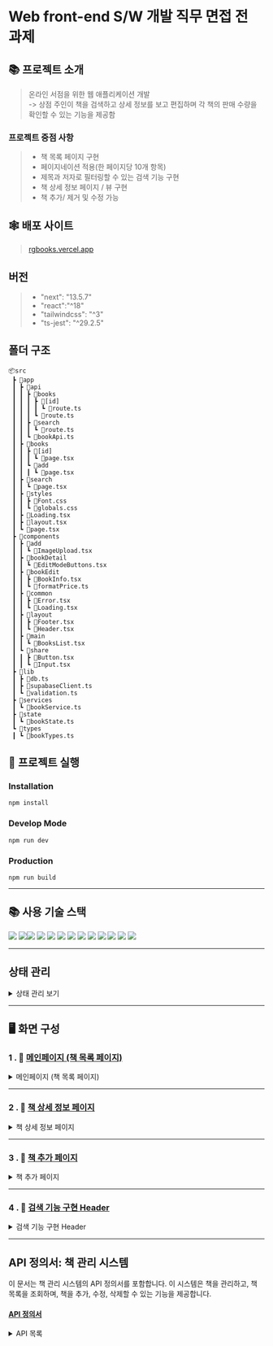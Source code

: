 # Web front-end S/W 개발 직무 면접 전 과제

## 📚 프로젝트 소개 
> 온라인 서점을 위한 웹 애플리케이션 개발
> <br/>-> 상점 주인이 책을 검색하고 상세 정보를 보고 편집하며 각 책의 판매 수량을 확인할 수 있는 기능을 제공함

### 프로젝트 중점 사항
> - 책 목록 페이지 구현
> - 페이지네이션 적용(한 페이지당 10개 항목)
> - 제목과 저자로 필터링할 수 있는 검색 기능 구현
> - 책 상세 정보 페이지 / 뷰 구현
> - 책 추가/ 제거 및 수정 가능


## 🕸️ 배포 사이트

> [rgbooks.vercel.app](rgbooks.vercel.app)


## 버전
> - "next": "13.5.7"
> - "react":"^18"
> - "tailwindcss": "^3"
> - "ts-jest": "^29.2.5"

## 폴더 구조
```
📦src
 ┣ 📂app
 ┃ ┣ 📂api
 ┃ ┃ ┣ 📂books
 ┃ ┃ ┃ ┣ 📂[id]
 ┃ ┃ ┃ ┃ ┗ 📜route.ts
 ┃ ┃ ┃ ┗ 📜route.ts
 ┃ ┃ ┣ 📂search
 ┃ ┃ ┃ ┗ 📜route.ts
 ┃ ┃ ┗ 📜bookApi.ts
 ┃ ┣ 📂books
 ┃ ┃ ┣ 📂[id]
 ┃ ┃ ┃ ┗ 📜page.tsx
 ┃ ┃ ┗ 📂add
 ┃ ┃ ┃ ┗ 📜page.tsx
 ┃ ┣ 📂search
 ┃ ┃ ┗ 📜page.tsx
 ┃ ┣ 📂styles
 ┃ ┃ ┣ 📜Font.css
 ┃ ┃ ┗ 📜globals.css
 ┃ ┣ 📜Loading.tsx
 ┃ ┣ 📜layout.tsx
 ┃ ┗ 📜page.tsx
 ┣ 📂components
 ┃ ┣ 📂add
 ┃ ┃ ┗ 📜ImageUpload.tsx
 ┃ ┣ 📂bookDetail
 ┃ ┃ ┗ 📜EditModeButtons.tsx
 ┃ ┣ 📂bookEdit
 ┃ ┃ ┣ 📜BookInfo.tsx
 ┃ ┃ ┗ 📜formatPrice.ts
 ┃ ┣ 📂common
 ┃ ┃ ┣ 📜Error.tsx
 ┃ ┃ ┗ 📜Loading.tsx
 ┃ ┣ 📂layout
 ┃ ┃ ┣ 📜Footer.tsx
 ┃ ┃ ┗ 📜Header.tsx
 ┃ ┣ 📂main
 ┃ ┃ ┗ 📜BooksList.tsx
 ┃ ┗ 📂share
 ┃ ┃ ┣ 📜Button.tsx
 ┃ ┃ ┗ 📜Input.tsx
 ┣ 📂lib
 ┃ ┣ 📜db.ts
 ┃ ┣ 📜supabaseClient.ts
 ┃ ┗ 📜validation.ts
 ┣ 📂services
 ┃ ┗ 📜bookService.ts
 ┣ 📂state
 ┃ ┗ 📜bookState.ts
 ┗ 📂types
 ┃ ┗ 📜bookTypes.ts
```

## 🏁 프로젝트 실행
### Installation
```
npm install
```
### Develop Mode
```
npm run dev
```
### Production
```
npm run build
```
----

## 📚 사용 기술 스택
<img src="https://img.shields.io/badge/Next.js-000000?style=flat-square&logo=Next.js&logoColor=white"/> <img src="https://img.shields.io/badge/React-61DAFB?style=flat-square&logo=React&logoColor=black"/><img src="https://img.shields.io/badge/React Query-FF4154?style=flat-square&logo=react-query&logoColor=white"/> <img src="https://img.shields.io/badge/Recoil-3578E5?style=flat-square&logo=Recoil&logoColor=white"/>
<img src="https://img.shields.io/badge/Tailwind CSS-06B6D4?style=flat-square&logo=Tailwind CSS&logoColor=white"/> <img src="https://img.shields.io/badge/Vercel-000000?style=flat-square&logo=Vercel&logoColor=white"/> <img src="https://img.shields.io/badge/Supabase-3ECF8E?style=flat-square&logo=supabase&logoColor=white"/> <img src="https://img.shields.io/badge/Prisma-2D3748?style=flat-square&logo=Prisma&logoColor=white"/> <img src="https://img.shields.io/badge/Jest-%23C21325?style=flat-square&logo=jest&logoColor=white"/> <img src="https://img.shields.io/badge/React Testing Library-E33332?style=flat-square&logo=testing-library&logoColor=white"/> <img src="https://img.shields.io/badge/JavaScript-F7DF1E?style=flat-square&logo=javascript&logoColor=black"/> <img src="https://img.shields.io/badge/Git-F05032?style=flat-square&logo=git&logoColor=white"/> <img src="https://img.shields.io/badge/GitHub-181717?style=flat-square&logo=GitHub&logoColor=white"/>

---

## 상태 관리
<details>

 <summary>상태 관리 보기</summary>
  
  ### 상태 관리 라이브러리

  - **React Query**: 서버 데이터를 가져오고 캐싱하는 데 사용됩니다. 예를 들어, 도서 목록 데이터를 서버에서 가져오는 데 `useQuery` 훅을 사용합니다.
  - **Recoil**: 애플리케이션의 전역 상태 관리를 위해 사용됩니다. 컴포넌트 간 상태 공유와 업데이트가 간편합니다. 예를 들어, 책 등록 폼에서 사용자의 입력 데이터를 상태로 관리하는 데 `useRecoilState`를 사용합니다.

  ### 상태 흐름

  - `useQuery` 훅을 통해 `books` 데이터를 가져옵니다.
  - 데이터 로딩 중에는 로딩 컴포넌트를 표시하고, 에러가 발생하면 에러 메시지를 표시합니다.
  - `books` 데이터가 존재하지 않으면 "책이 없습니다."라는 메시지를 표시합니다.
  - `Recoil`을 통해 책 등록 폼의 상태를 관리합니다. 사용자가 폼을 작성할 때 입력값을 `bookStateAdd` 상태에 저장합니다.

  ### 상태 업데이트

  상태 값은 `useQuery`와 `useRecoilState`를 사용하여 관리됩니다. `react-query`는 서버 데이터를 자동으로 캐시하고, 상태가 변경되면 컴포넌트가 자동으로 리렌더링됩니다. `Recoil`은 애플리케이션 내에서 전역적으로 상태를 관리할 수 있게 해줍니다.

  ```tsx
  const {
    data: books = [],
    error,
    isLoading,
  } = useQuery<Book[], Error>({
    queryKey: ['books'],
    queryFn: fetchBooks,
  });
```

``` const [bookData, setBookData] = useRecoilState(bookStateAdd);```

</details>

---

## 🖥️ 화면 구성

### 1 . 📖 **[메인페이지 (책 목록 페이지)](##)**
<details>
  <summary>메인페이지 (책 목록 페이지)</summary>

  | **메인페이지 (책 목록 페이지)** |  
  |:------------:|  
  | ![main](https://velog.velcdn.com/images/leeeee/post/edbc9764-3998-4075-b7e9-f1d137dc1b64/image.png) |  

  ### 1. **책 목록 데이터 로드**
  - **`/api/books` 엔드포인트**에서 데이터를 요청하여 책 목록을 가져옵니다.
  - **React Query의 `useQuery` 훅**을 사용하여 비동기 데이터를 효율적으로 처리합니다.
    - **데이터 상태 관리**:
      - **로딩 중**: `Loading` 컴포넌트를 표시.
      - **에러 발생**: `ErrorMessage` 컴포넌트를 표시.
      - **성공 시**: 책 목록 데이터를 `BooksList` 컴포넌트로 렌더링.
    - **캐싱 기능**: 새로운 데이터 요청이 필요하지 않은 경우, 저장된 캐시 데이터를 활용하여 빠르게 데이터를 표시합니다.

  ### 2. **페이지네이션**
  - **페이지당 10개씩** 데이터를 표시합니다.
  - 페이지 하단에는 **페이지네이션 네비게이션 버튼**을 제공합니다.
    - **탐색 기능**:
      - 사용자는 이전, 다음, 또는 특정 페이지로 이동할 수 있습니다.
    - **상태 관리**:
      - 현재 페이지는 **강조 표시**됩니다.
      - 첫 번째 및 마지막 페이지에서는 **이전/다음 버튼 비활성화**.
  - 이러한 방식으로 직관적이고 효율적인 탐색 환경을 제공합니다.

  ## 💡 요약
  - **데이터 로드**: `useQuery`를 활용한 비동기 데이터 처리 및 캐싱.
  - **UI 구성**: 로딩, 에러, 성공 상태에 따라 유연한 UI 표시.
  - **페이지네이션**: 사용자 친화적인 탐색 환경 제공.
</details>

---

### 2 . 📖 **[책 상세 정보 페이지](##)**
<details>
  <summary>책 상세 정보 페이지</summary>

  책 상세 정보 페이지는 **특정 도서의 정보를 확인**하고, **수정**하거나 **삭제**할 수 있는 기능을 제공합니다. 페이지는 다음과 같은 주요 기능으로 구성되어 있습니다.

  |  **책 상세정보 페이지**  | **수정 모드**  |
  |:------------:|:------------:|
  | ![book-detail](https://velog.velcdn.com/images/leeeee/post/0deccb1e-7533-43e8-bacb-54bee7b1aac9/image.png) | ![edit-mode](https://velog.velcdn.com/images/leeeee/post/c3c56247-9a1d-4879-bf30-5d2baf75e309/image.png) |

  ### 📚 도서 정보 가져오기
  - **`useEffect`** 훅을 사용하여 페이지가 렌더링될 때, 도서 ID를 기반으로 해당 도서 정보를 서버에서 비동기로 가져옵니다.
  - **`fetchBookById` API**를 호출하여 데이터를 받아오며, 성공 시 다음 상태를 업데이트합니다:
    - **`book`** 상태: 렌더링에 사용되는 데이터.
    - **Recoil 상태 (`bookEditState`)**: 수정 모드에서 사용되는 데이터.
  - **실패 시** 에러 메시지를 설정하여 `ErrorMessage` 컴포넌트로 표시합니다.

  ### ✏️ 도서 수정 기능
  1. **수정 모드 활성화**  
     - **수정 버튼**을 클릭하면 수정 모드로 전환됩니다.
     - 수정 모드에서는 제목, 저자, 수량, 가격, 설명 등의 필드가 **`input`** 또는 **`textarea`**로 변환됩니다.
  2. **실시간 수정**  
     - **Recoil 상태 (`bookEditState`)**를 활용하여 입력값을 즉시 반영합니다.
     - 필드 수정 시, 상태가 실시간으로 업데이트되어 사용자 경험이 향상됩니다.
  3. **수정 내용 저장**  
     - **저장 버튼**을 클릭하여 수정된 데이터를 저장합니다.
     - `handleSave` 함수는 Recoil 상태에서 데이터를 가져와 새로운 객체를 생성하고, **`updateBookById` API**를 호출하여 서버에 저장합니다.
     - 서버에서 수정된 데이터를 반환받아 **`book` 상태**를 업데이트하며, 수정 모드를 종료합니다.
     - API 호출 실패 시 에러 메시지를 표시합니다.

  ### 🗑️ 도서 삭제 기능
  1. **삭제 모드 활성화**  
     - **삭제 버튼**을 클릭하면 해당 도서를 삭제할 수 있습니다.
  2. **삭제 동작**  
     - `handleDelete` 함수는 **`deleteBookById` API**를 호출하여 서버에서 특정 도서를 삭제합니다.
     - 삭제 성공 시:
       - **알림 메시지**가 표시됩니다.
       - 사용자가 **홈 페이지(`/`)**로 리다이렉트됩니다.
     - 삭제 실패 시 **에러 메시지**가 표시됩니다.

  ## 💡 주요 기능 요약
  - **도서 정보 확인**: 비동기 API 호출로 정보를 가져오고, 페이지에 렌더링합니다.
  - **수정 기능**: 제목, 저자, 수량, 가격, 설명 등을 수정하고 저장할 수 있습니다.
  - **삭제 기능**: 특정 도서를 삭제하여 데이터베이스에서 제거할 수 있습니다.
</details>

---

### 3 . 📖 **[책 추가 페이지](##)**
<details>
  <summary>책 추가 페이지</summary>

  | **책 추가 페이지** |  
  |:------------:|  
  | ![add-book](https://velog.velcdn.com/images/leeeee/post/e1597c0a-1553-416e-ac4b-9a56ee3a7bd5/image.png) |  

  ### 1. **책 정보 입력**
  사용자는 책의 **제목**, **저자**, **가격**, **수량**, **설명**을 입력할 수 있습니다. 입력된 데이터는 **`useRecoilState`**를 사용하여 상태로 관리됩니다.

  - **입력 필드**:
    - 제목, 저자, 가격, 수량, 책 설명을 위한 입력란.
    - 책 이미지 업로드 기능(`ImageUpload` 컴포넌트).
    
  ### 2. **유효성 검사**
  - 책 정보를 제출할 때, **`bookSchema`**를 사용하여 유효성 검사를 수행합니다.
  - 검사에 실패하면, 각 필드에 대한 **에러 메시지**가 표시됩니다.

  ### 3. **책 추가**
  - **`useMutation`**을 활용하여 책 정보를 서버에 POST 요청을 통해 추가합니다.
  - 성공적으로 책이 등록되면, **알림**을 표시하고, 초기 상태로 되돌린 후 홈 페이지로 리다이렉트됩니다.

  ### 4. **에러 처리**
  - 책 추가 과정에서 오류가 발생하면 **에러 메시지**가 표시됩니다.
</details>

---

### 4 . 📖 **[검색 기능 구현 Header](##)**
<details>
  <summary>검색 기능 구현 Header</summary>

  |  **Header**  | **검색 결과 반환 컴포넌트 (/search)** |
  |:------------:|:------------:|
  | ![Header](https://velog.velcdn.com/images/leeeee/post/eb409901-cdf8-439a-ad4e-2cf66e4029fd/image.png) | ![search](https://velog.velcdn.com/images/leeeee/post/ccf117f3-bef1-40a0-a650-9a9d4133332a/image.png) |

  - **기능**: 검색창과 드롭다운 메뉴를 통해 사용자가 검색 옵션을 선택하고 검색어를 입력할 수 있도록 함.
  - **상태 관리** :
    - `isDropdownOpen`: 드롭다운 메뉴의 열림/닫힘 상태를 관리.
    - `selectedOption`: 선택된 검색 옵션을 저장 (기본값: '통합검색').
    - `searchTerm`: 사용자가 입력한 검색어를 저장.
    
  - **핵심 로직**:
    - 드롭다운을 클릭하면 `isDropdownOpen` 상태가 변경되고, 그에 따라 드롭다운 메뉴가 보임.
    - 검색어와 선택된 옵션을 이용해 검색 요청을 `/search` URL로 보내며, URL 쿼리 파라미터로 `option`과 `query`를 전달.
    - 검색 버튼 클릭 시 `handleSearch` 함수가 호출되어 해당 쿼리 파라미터를 포함하는 URL로 라우팅.
</details>

---

## API 정의서: 책 관리 시스템

이 문서는 책 관리 시스템의 API 정의서를 포함합니다. 이 시스템은 책을 관리하고, 책 목록을 조회하며, 책을 추가, 수정, 삭제할 수 있는 기능을 제공합니다.

#### [API 정의서](#)

<details>
  <summary>API 목록</summary>

  ## 1. **책 목록 조회 (GET /api/books)**

  - **목적**: 모든 책 목록을 조회
  - **메소드**: `GET`
  - **URL**: `/api/books`
  - **쿼리 파라미터**:
    - `author` (선택적): 특정 저자의 책만 조회
    - `priceMin` (선택적): 최소 가격으로 필터링
    - `priceMax` (선택적): 최대 가격으로 필터링
    - `page` (선택적): 페이지 번호
    - `limit` (선택적): 한 페이지에 표시할 책의 수
  - **응답 예시**:
    ```json
    {
      "data": [
        {
          "id": 32,
          "title": "엄마의 대화력",
          "author": "허승희",
          "price": 19000,
          "quantity": 12,
          "imageUrl": "https://image.jpg",
          "description": "책 설명"
        }
     ]
    }

    ```

  ### 2. **책 상세 조회 (GET /api/books/:id)**

  - **목적**: 책의 상세 정보를 조회
  - **메소드**: `GET`
  - **URL**: `/api/books/:id`
  - **URL 파라미터**:
    - `id`: 책의 고유 ID
  - **응답 예시**:
    ```json
    {
      "id": 32,
      "title": "엄마의 대화력",
      "author": "허승희",
      "price": 19000,
      "quantity": 12,
      "imageUrl": "https://image.jpg",
      "description": "책 설명"
    }
    ```

  ### 3. **책 추가 (POST /api/books)**

  - **목적**: 새 책을 추가
  - **메소드**: `POST`
  - **URL**: `/api/books`
  - **요청 예시**:
    ```json
    {
      "title": "새로운 책 제목",
      "author": "저자 이름",
      "price": 15000,
      "quantity": 5,
      "imageUrl": "https://image.jpg",
      "description": "책 설명"
    }
    ```
  - **응답 예시**:
    ```json
    {
      "id": 33,
      "title": "새로운 책 제목",
      "author": "저자 이름",
      "price": 15000,
      "quantity": 5,
      "imageUrl": "https://image.jpg",
      "description": "책 설명"
    }
    ```

  ### 4. **책 정보 수정 (PUT /api/books/:id)**

  - **목적**: 기존 책 정보를 수정
  - **메소드**: `PUT`
  - **URL**: `/api/books/:id`
  - **URL 파라미터**:
    - `id`: 수정할 책의 고유 ID
  - **요청 예시**:
    ```json
    {
      "title": "수정된 책 제목",
      "author": "저자 이름",
      "price": "수정된 가격",
      "quantity": "수정된 수량",
      "imageUrl": "https://image.jpg",
      "description": "수정된 책 설명"
    }
    ```
  - **응답 예시**:
    ```json
    {
      "id": 32,
      "title": "수정된 책 제목",
      "author": "저자 이름",
      "price": "수정된 가격",
      "quantity": "수정된 수량",
      "imageUrl": "https://image.jpg",
      "description": "수정된 책 설명"
    }
    ```

  ### 에러 응답 예시

  - **책이 존재하지 않을 경우** (404):
    ```json
    {
      "error": "책을 찾을 수 없습니다."
    }
    ```

  - **잘못된 요청** (400):
    ```json
    {
      "error": "잘못된 요청입니다."
    }
    ```


### Prisma 모델

이 시스템에서 사용하는 Prisma 모델은 다음과 같습니다:

```prisma
model Book {
  id          Int       @id @default(autoincrement())
  title       String
  author      String
  price       Float
  quantity    Int
  imageUrl    String?
  description String
  createdAt   DateTime  @default(now())
  updatedAt   DateTime  @updatedAt
}
```

</details>

